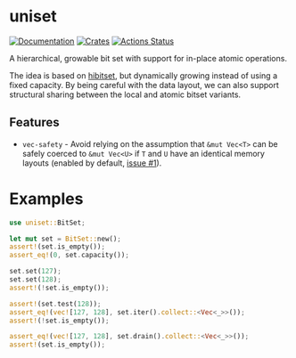 # uniset

[![Documentation](https://docs.rs/uniset/badge.svg)](https://docs.rs/uniset)
[![Crates](https://img.shields.io/crates/v/uniset.svg)](https://crates.io/crates/uniset)
[![Actions Status](https://github.com/udoprog/uniset/workflows/Rust/badge.svg)](https://github.com/udoprog/uniset/actions)

A hierarchical, growable bit set with support for in-place atomic operations.

The idea is based on [hibitset], but dynamically growing instead of using a
fixed capacity.
By being careful with the data layout, we can also support structural
sharing between the local and atomic bitset variants.

[hibitset]: https://docs.rs/hibitset

## Features

* `vec-safety` - Avoid relying on the assumption that `&mut Vec<T>` can be
  safely coerced to `&mut Vec<U>` if `T` and `U` have an identical memory
  layouts (enabled by default, [issue #1]).

[issue #1]: https://github.com/udoprog/unicycle/issues/1

# Examples

```rust
use uniset::BitSet;

let mut set = BitSet::new();
assert!(set.is_empty());
assert_eq!(0, set.capacity());

set.set(127);
set.set(128);
assert!(!set.is_empty());

assert!(set.test(128));
assert_eq!(vec![127, 128], set.iter().collect::<Vec<_>>());
assert!(!set.is_empty());

assert_eq!(vec![127, 128], set.drain().collect::<Vec<_>>());
assert!(set.is_empty());
```